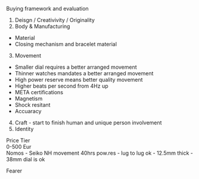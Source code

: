 Buying framework and evaluation 

1) Deisgn / Creativivity / Originality
2) Body & Manufacturing
* Material
* Closing mechanism and bracelet material
3) Movement 
* Smaller dial requires a better arranged movement
* Thinner watches mandates a better arranged movement
* High power reserve means better quality movement
* Higher beats per second from 4Hz up
* META certifications
* Magnetism
* Shock resitant
* Accuaracy
4) Craft - start to finish human and unique person involvement
5) Identity

Price Tier <br>
0-500 Eur <br>
Nomos - Seiko NH movement 40hrs pow.res - lug to lug ok - 12.5mm thick - 38mm dial is ok

Fearer 

